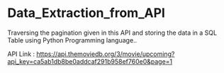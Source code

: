 # Data_Extraction_from_API
Traversing the pagination given in this API and storing the data in a SQL Table using Python Programming language..

API Link : https://api.themoviedb.org/3/movie/upcoming?api_key=ca5ab1db8be0addcaf291b958ef760e0&page=1


